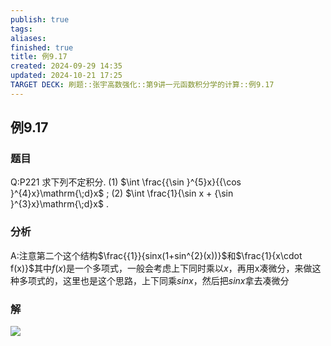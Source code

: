 ```yaml
---
publish: true
tags: 
aliases: 
finished: true
title: 例9.17
created: 2024-09-29 14:35
updated: 2024-10-21 17:25
TARGET DECK: 刷题::张宇高数强化::第9讲一元函数积分学的计算::例9.17
---
```

## 例9.17
### 题目
Q:P221 求下列不定积分.
(1) $\int \frac{{\sin }^{5}x}{{\cos }^{4}x}\mathrm{\;d}x$ ;
(2) $\int \frac{1}{\sin x + {\sin }^{3}x}\mathrm{\;d}x$ .
### 分析
A:注意第二个这个结构$\frac{{1}}{sinx(1+sin^{2}(x))}$和$\frac{1}{x\cdot f(x)}$其中$f(x)$是一个多项式，一般会考虑上下同时乘以$x$，再用x凑微分，来做这种多项式的，这里也是这个思路，上下同乘$sinx$，然后把$sinx$拿去凑微分
### 解
![](https://img.hwenyi.tech/202410220921624.webp)

